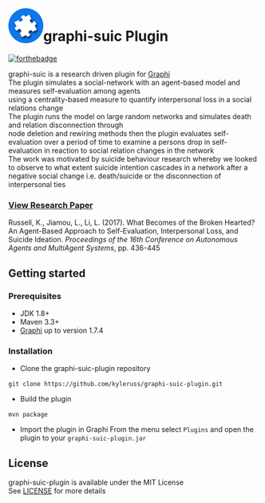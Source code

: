 <img src="preview/Logo.png" align="left" />

# graphi-suic Plugin

[![forthebadge](https://forthebadge.com/images/badges/made-with-java.svg)](https://forthebadge.com)

graphi-suic is a research driven plugin for [Graphi](https://github.com/kyleruss/graphi)  
The plugin simulates a social-network with an agent-based model and measures self-evaluation among agents  
using a centrality-based measure to quantify interpersonal loss in a social relations change  
The plugin runs the model on large random networks and simulates death and relation disconnection through  
node deletion and rewiring methods then the plugin evaluates self-evaluation over a period of time to examine a persons 
drop in self-evaluation in reaction to social relation changes in the network  
The work was motivated by suicide behaviour research whereby we looked to observe to what extent suicide intention cascades in a network after a negative social change i.e. death/suicide or the disconnection of interpersonal ties



### [View Research Paper](https://dl.acm.org/citation.cfm?id=3091191)
Russell, K., Jiamou, L., Li, L. (2017). What Becomes of the Broken Hearted? An Agent-Based Approach to Self-Evaluation, Interpersonal Loss, and Suicide Ideation. _Proceedings of the 16th Conference on Autonomous Agents and MultiAgent Systems_, pp. 436-445

## Getting started

### Prerequisites
- JDK 1.8+ 
- Maven 3.3+
- [Graphi](https://github.com/kyleruss/graphi.git) up to version 1.7.4

### Installation
- Clone the graphi-suic-plugin repository
```
git clone https://github.com/kyleruss/graphi-suic-plugin.git
```

- Build the plugin 
```
mvn package
```

- Import the plugin in Graphi
From the menu select `Plugins` and open the plugin to your `graphi-suic-plugin.jar`

## License
graphi-suic-plugin is available under the MIT License  
See [LICENSE](LICENSE) for more details
